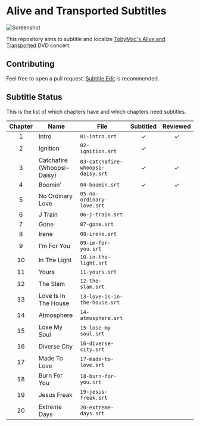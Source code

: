 # Alive and Transported Subtitles

![Screenshot](http://i.imgur.com/lFWC9mU.jpg)

This repository aims to subtitle and localize [TobyMac's Alive and Transported](https://www.discogs.com/Toby-Mac-Alive-And-Transported/release/4992187) DVD concert.

## Contributing
Feel free to open a pull request.
[Subtitle Edit](https://github.com/SubtitleEdit/subtitleedit) is recommended.

## Subtitle Status
This is the list of which chapters have and which chapters need subtitles.

Chapter | Name                       | File                              | Subtitled | Reviewed
:-----: | -------------------------- | --------------------------------- | :-------: | :---:
1       | Intro                      | `01-intro.srt`                    | ✓         | ✓ 
2       | Ignition                   | `02-ignition.srt`                 | ✓         |
3       | Catchafire (Whoopsi-Daisy) | `03-catchafire-whoopsi-daisy.srt` | ✓         | ✓
4       | Boomin'                    | `04-boomin.srt`                   | ✓         | ✓
5       | No Ordinary Love           | `05-no-ordinary-love.srt`         |           |
6       | J Train                    | `06-j-train.srt`                  |           |
7       | Gone                       | `07-gone.srt`                     |           |
8       | Irene                      | `08-irene.srt`                    |           |
9       | I'm For You                | `09-im-for-you.srt`               |           |
10      | In The Light               | `10-in-the-light.srt`             |           |
11      | Yours                      | `11-yours.srt`                    |           |
12      | The Slam                   | `12-the-slam.srt`                 |           |
13      | Love Is In The House       | `13-love-is-in-the-house.srt`     |           |
14      | Atmosphere                 | `14-atmosphere.srt`               |           |
15      | Lose My Soul               | `15-lose-my-soul.srt`             |           |
16      | Diverse City               | `16-diverse-city.srt`             |           |
17      | Made To Love               | `17-made-to-love.srt`             |           |
18      | Burn For You               | `18-burn-for-you.srt`             |           |
19      | Jesus Freak                | `19-jesus-freak.srt`              |           |
20      | Extreme Days               | `20-extreme-days.srt`             |           |